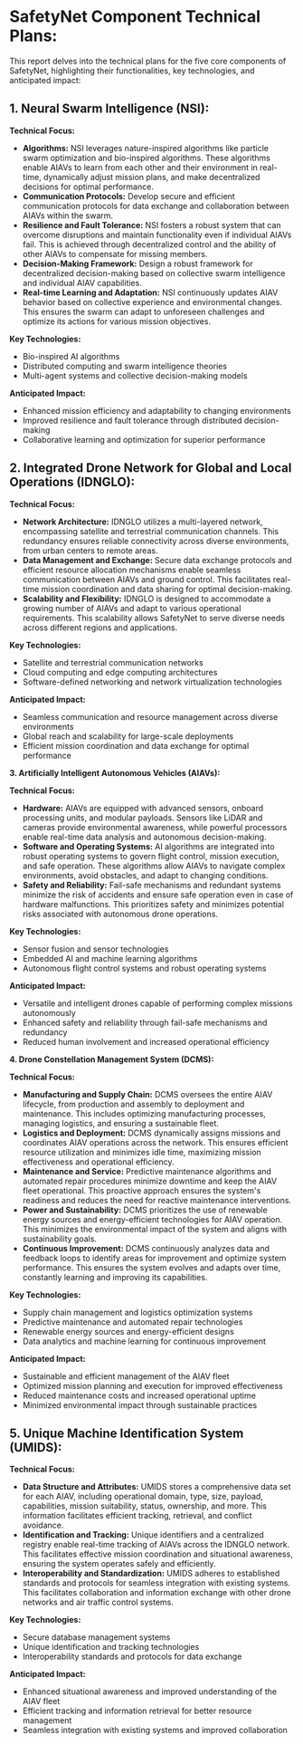 # SafetyNet Component Technical Plans:

This report delves into the technical plans for the five core components of SafetyNet, highlighting their functionalities, key technologies, and anticipated impact:

## **1. Neural Swarm Intelligence (NSI):**

**Technical Focus:**

-   **Algorithms:**  NSI leverages nature-inspired algorithms like particle swarm optimization and bio-inspired algorithms. These algorithms enable AIAVs to learn from each other and their environment in real-time, dynamically adjust mission plans, and make decentralized decisions for optimal performance.
-   **Communication Protocols:** Develop secure and efficient communication protocols for data exchange and collaboration between AIAVs within the swarm.
-   **Resilience and Fault Tolerance:**  NSI fosters a robust system that can overcome disruptions and maintain functionality even if individual AIAVs fail. This is achieved through decentralized control and the ability of other AIAVs to compensate for missing members.
-   **Decision-Making Framework:** Design a robust framework for decentralized decision-making based on collective swarm intelligence and individual AIAV capabilities.
-   **Real-time Learning and Adaptation:**  NSI continuously updates AIAV behavior based on collective experience and environmental changes. This ensures the swarm can adapt to unforeseen challenges and optimize its actions for various mission objectives.

**Key Technologies:**

-   Bio-inspired AI algorithms
-   Distributed computing and swarm intelligence theories
-   Multi-agent systems and collective decision-making models

**Anticipated Impact:**

-   Enhanced mission efficiency and adaptability to changing environments
-   Improved resilience and fault tolerance through distributed decision-making
-   Collaborative learning and optimization for superior performance

## **2. Integrated Drone Network for Global and Local Operations (IDNGLO):**

**Technical Focus:**

-   **Network Architecture:**  IDNGLO utilizes a multi-layered network, encompassing satellite and terrestrial communication channels. This redundancy ensures reliable connectivity across diverse environments, from urban centers to remote areas.
-   **Data Management and Exchange:**  Secure data exchange protocols and efficient resource allocation mechanisms enable seamless communication between AIAVs and ground control. This facilitates real-time mission coordination and data sharing for optimal decision-making.
-   **Scalability and Flexibility:**  IDNGLO is designed to accommodate a growing number of AIAVs and adapt to various operational requirements. This scalability allows SafetyNet to serve diverse needs across different regions and applications.

**Key Technologies:**

-   Satellite and terrestrial communication networks
-   Cloud computing and edge computing architectures
-   Software-defined networking and network virtualization technologies

**Anticipated Impact:**

-   Seamless communication and resource management across diverse environments
-   Global reach and scalability for large-scale deployments
-   Efficient mission coordination and data exchange for optimal performance

**3. Artificially Intelligent Autonomous Vehicles (AIAVs):**

**Technical Focus:**

-   **Hardware:**  AIAVs are equipped with advanced sensors, onboard processing units, and modular payloads. Sensors like LiDAR and cameras provide environmental awareness, while powerful processors enable real-time data analysis and autonomous decision-making.
-   **Software and Operating Systems:**  AI algorithms are integrated into robust operating systems to govern flight control, mission execution, and safe operation. These algorithms allow AIAVs to navigate complex environments, avoid obstacles, and adapt to changing conditions.
-   **Safety and Reliability:**  Fail-safe mechanisms and redundant systems minimize the risk of accidents and ensure safe operation even in case of hardware malfunctions. This prioritizes safety and minimizes potential risks associated with autonomous drone operations.

**Key Technologies:**

-   Sensor fusion and sensor technologies
-   Embedded AI and machine learning algorithms
-   Autonomous flight control systems and robust operating systems

**Anticipated Impact:**

-   Versatile and intelligent drones capable of performing complex missions autonomously
-   Enhanced safety and reliability through fail-safe mechanisms and redundancy
-   Reduced human involvement and increased operational efficiency

**4. Drone Constellation Management System (DCMS):**

**Technical Focus:**

-   **Manufacturing and Supply Chain:**  DCMS oversees the entire AIAV lifecycle, from production and assembly to deployment and maintenance. This includes optimizing manufacturing processes, managing logistics, and ensuring a sustainable fleet.
-   **Logistics and Deployment:**  DCMS dynamically assigns missions and coordinates AIAV operations across the network. This ensures efficient resource utilization and minimizes idle time, maximizing mission effectiveness and operational efficiency.
-   **Maintenance and Service:**  Predictive maintenance algorithms and automated repair procedures minimize downtime and keep the AIAV fleet operational. This proactive approach ensures the system's readiness and reduces the need for reactive maintenance interventions.
-   **Power and Sustainability:**  DCMS prioritizes the use of renewable energy sources and energy-efficient technologies for AIAV operation. This minimizes the environmental impact of the system and aligns with sustainability goals.
-   **Continuous Improvement:**  DCMS continuously analyzes data and feedback loops to identify areas for improvement and optimize system performance. This ensures the system evolves and adapts over time, constantly learning and improving its capabilities.

**Key Technologies:**

-   Supply chain management and logistics optimization systems
-   Predictive maintenance and automated repair technologies
-   Renewable energy sources and energy-efficient designs
-   Data analytics and machine learning for continuous improvement

**Anticipated Impact:**

-   Sustainable and efficient management of the AIAV fleet
-   Optimized mission planning and execution for improved effectiveness
-   Reduced maintenance costs and increased operational uptime
-   Minimized environmental impact through sustainable practices

## **5. Unique Machine Identification System (UMIDS):**

**Technical Focus:**

-   **Data Structure and Attributes:**  UMIDS stores a comprehensive data set for each AIAV, including operational domain, type, size, payload, capabilities, mission suitability, status, ownership, and more. This information facilitates efficient tracking, retrieval, and conflict avoidance.
-   **Identification and Tracking:**  Unique identifiers and a centralized registry enable real-time tracking of AIAVs across the IDNGLO network. This facilitates effective mission coordination and situational awareness, ensuring the system operates safely and efficiently.
-   **Interoperability and Standardization:**  UMIDS adheres to established standards and protocols for seamless integration with existing systems. This facilitates collaboration and information exchange with other drone networks and air traffic control systems.

**Key Technologies:**

-   Secure database management systems
-   Unique identification and tracking technologies
-   Interoperability standards and protocols for data exchange

**Anticipated Impact:**

-   Enhanced situational awareness and improved understanding of the AIAV fleet
-   Efficient tracking and information retrieval for better resource management
-   Seamless integration with existing systems and improved collaboration

